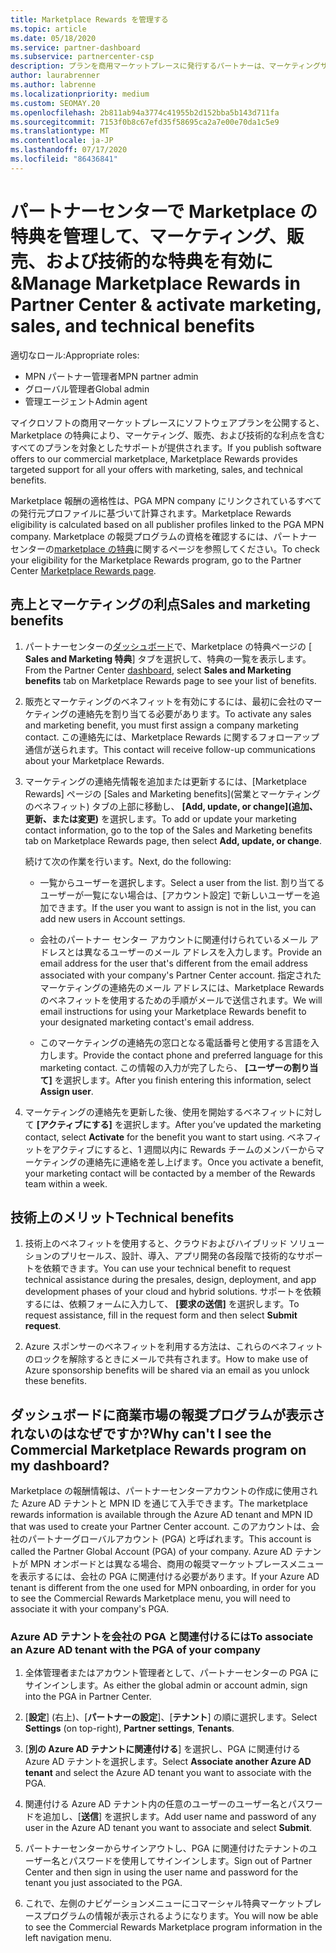 ```yaml
---
title: Marketplace Rewards を管理する
ms.topic: article
ms.date: 05/18/2020
ms.service: partner-dashboard
ms.subservice: partnercenter-csp
description: プランを商用マーケットプレースに発行するパートナーは、マーケティングサポートを提供する特典の対象となります。
author: laurabrenner
ms.author: labrenne
ms.localizationpriority: medium
ms.custom: SEOMAY.20
ms.openlocfilehash: 2b811ab94a3774c41955b2d152bba5b143d711fa
ms.sourcegitcommit: 7153f0b8c67efd35f58695ca2a7e00e70da1c5e9
ms.translationtype: MT
ms.contentlocale: ja-JP
ms.lasthandoff: 07/17/2020
ms.locfileid: "86436841"
---
```

# <a name="manage-marketplace-rewards-in-partner-center--activate-marketing-sales-and-technical-benefits"></a><span data-ttu-id="2e393-103">パートナーセンターで Marketplace の特典を管理して、マーケティング、販売、および技術的な特典を有効に &</span><span class="sxs-lookup"><span data-stu-id="2e393-103">Manage Marketplace Rewards in Partner Center & activate marketing, sales, and technical benefits</span></span>

<span data-ttu-id="2e393-104">適切なロール:</span><span class="sxs-lookup"><span data-stu-id="2e393-104">Appropriate roles:</span></span>

- <span data-ttu-id="2e393-105">MPN パートナー管理者</span><span class="sxs-lookup"><span data-stu-id="2e393-105">MPN partner admin</span></span>
- <span data-ttu-id="2e393-106">グローバル管理者</span><span class="sxs-lookup"><span data-stu-id="2e393-106">Global admin</span></span>
- <span data-ttu-id="2e393-107">管理エージェント</span><span class="sxs-lookup"><span data-stu-id="2e393-107">Admin agent</span></span>

<span data-ttu-id="2e393-108">マイクロソフトの商用マーケットプレースにソフトウェアプランを公開すると、Marketplace の特典により、マーケティング、販売、および技術的な利点を含むすべてのプランを対象としたサポートが提供されます。</span><span class="sxs-lookup"><span data-stu-id="2e393-108">If you  publish software offers to our commercial marketplace, Marketplace Rewards provides targeted support for all your offers with marketing, sales, and technical benefits.</span></span>

<span data-ttu-id="2e393-109">Marketplace 報酬の適格性は、PGA MPN company にリンクされているすべての発行元プロファイルに基づいて計算されます。</span><span class="sxs-lookup"><span data-stu-id="2e393-109">Marketplace Rewards eligibility is calculated based on all publisher profiles linked to the PGA MPN company.</span></span> <span data-ttu-id="2e393-110">Marketplace の報奨プログラムの資格を確認するには、パートナーセンターの[marketplace の特典](https://partner.microsoft.com/dashboard/mpn/program/commercialmarketplace)に関するページを参照してください。</span><span class="sxs-lookup"><span data-stu-id="2e393-110">To check your eligibility for the Marketplace Rewards program, go to the Partner Center [Marketplace Rewards page](https://partner.microsoft.com/dashboard/mpn/program/commercialmarketplace).</span></span>

## <a name="sales-and-marketing-benefits"></a><span data-ttu-id="2e393-111">売上とマーケティングの利点</span><span class="sxs-lookup"><span data-stu-id="2e393-111">Sales and marketing benefits</span></span>

1. <span data-ttu-id="2e393-112">パートナーセンターの[ダッシュボード](https://partner.microsoft.com/dashboard)で、Marketplace の特典ページの [ **Sales and Marketing 特典**] タブを選択して、特典の一覧を表示します。</span><span class="sxs-lookup"><span data-stu-id="2e393-112">From the Partner Center [dashboard](https://partner.microsoft.com/dashboard), select **Sales and Marketing benefits** tab on Marketplace Rewards page to see your list of benefits.</span></span> 

2. <span data-ttu-id="2e393-113">販売とマーケティングのベネフィットを有効にするには、最初に会社のマーケティングの連絡先を割り当てる必要があります。</span><span class="sxs-lookup"><span data-stu-id="2e393-113">To activate any sales and marketing benefit, you must first assign a company marketing contact.</span></span> <span data-ttu-id="2e393-114">この連絡先には、Marketplace Rewards に関するフォローアップ通信が送られます。</span><span class="sxs-lookup"><span data-stu-id="2e393-114">This contact will receive follow-up communications about your Marketplace Rewards.</span></span>

3. <span data-ttu-id="2e393-115">マーケティングの連絡先情報を追加または更新するには、[Marketplace Rewards] ページの [Sales and Marketing benefits]\(営業とマーケティングのベネフィット\) タブの上部に移動し、 **[Add, update, or change]\(追加、更新、または変更\)** を選択します。</span><span class="sxs-lookup"><span data-stu-id="2e393-115">To add or update your marketing contact information, go to the top of the Sales and Marketing benefits tab on Marketplace Rewards page, then select **Add, update, or change**.</span></span> 

   <span data-ttu-id="2e393-116">続けて次の作業を行います。</span><span class="sxs-lookup"><span data-stu-id="2e393-116">Next, do the following:</span></span>

   - <span data-ttu-id="2e393-117">一覧からユーザーを選択します。</span><span class="sxs-lookup"><span data-stu-id="2e393-117">Select a user from the list.</span></span> <span data-ttu-id="2e393-118">割り当てるユーザーが一覧にない場合は、[アカウント設定] で新しいユーザーを追加できます。</span><span class="sxs-lookup"><span data-stu-id="2e393-118">If the user you want to assign is not in the list, you can add new users in Account settings.</span></span>

   - <span data-ttu-id="2e393-119">会社のパートナー センター アカウントに関連付けられているメール アドレスとは異なるユーザーのメール アドレスを入力します。</span><span class="sxs-lookup"><span data-stu-id="2e393-119">Provide an email address for the user that's different from the email address associated with your company's Partner Center account.</span></span> <span data-ttu-id="2e393-120">指定されたマーケティングの連絡先のメール アドレスには、Marketplace Rewards のベネフィットを使用するための手順がメールで送信されます。</span><span class="sxs-lookup"><span data-stu-id="2e393-120">We will email instructions for using your Marketplace Rewards benefit to your designated marketing contact's email address.</span></span>

   - <span data-ttu-id="2e393-121">このマーケティングの連絡先の窓口となる電話番号と使用する言語を入力します。</span><span class="sxs-lookup"><span data-stu-id="2e393-121">Provide the contact phone and preferred language for this marketing contact.</span></span> <span data-ttu-id="2e393-122">この情報の入力が完了したら、 **[ユーザーの割り当て]** を選択します。</span><span class="sxs-lookup"><span data-stu-id="2e393-122">After you finish entering this information, select **Assign user**.</span></span>

4. <span data-ttu-id="2e393-123">マーケティングの連絡先を更新した後、使用を開始するベネフィットに対して **[アクティブにする]** を選択します。</span><span class="sxs-lookup"><span data-stu-id="2e393-123">After you’ve updated the marketing contact, select **Activate** for the benefit you want to start using.</span></span> <span data-ttu-id="2e393-124">ベネフィットをアクティブにすると、1 週間以内に Rewards チームのメンバーからマーケティングの連絡先に連絡を差し上げます。</span><span class="sxs-lookup"><span data-stu-id="2e393-124">Once you activate a benefit, your marketing contact will be contacted by a member of the Rewards team within a week.</span></span>

## <a name="technical-benefits"></a><span data-ttu-id="2e393-125">技術上のメリット</span><span class="sxs-lookup"><span data-stu-id="2e393-125">Technical benefits</span></span>

1. <span data-ttu-id="2e393-126">技術上のベネフィットを使用すると、クラウドおよびハイブリッド ソリューションのプリセールス、設計、導入、アプリ開発の各段階で技術的なサポートを依頼できます。</span><span class="sxs-lookup"><span data-stu-id="2e393-126">You can use your technical benefit to request technical assistance during the presales, design, deployment, and app development phases of your cloud and hybrid solutions.</span></span> <span data-ttu-id="2e393-127">サポートを依頼するには、依頼フォームに入力して、 **[要求の送信]** を選択します。</span><span class="sxs-lookup"><span data-stu-id="2e393-127">To request assistance, fill in the request form and then select **Submit request**.</span></span>

2. <span data-ttu-id="2e393-128">Azure スポンサーのベネフィットを利用する方法は、これらのベネフィットのロックを解除するときにメールで共有されます。</span><span class="sxs-lookup"><span data-stu-id="2e393-128">How to make use of Azure sponsorship benefits will be shared via an email as you unlock these benefits.</span></span>

## <a name="why-cant-i-see-the-commercial-marketplace-rewards-program-on-my-dashboard"></a><span data-ttu-id="2e393-129">ダッシュボードに商業市場の報奨プログラムが表示されないのはなぜですか?</span><span class="sxs-lookup"><span data-stu-id="2e393-129">Why can't I see the Commercial Marketplace Rewards program on my dashboard?</span></span>

<span data-ttu-id="2e393-130">Marketplace の報酬情報は、パートナーセンターアカウントの作成に使用された Azure AD テナントと MPN ID を通じて入手できます。</span><span class="sxs-lookup"><span data-stu-id="2e393-130">The marketplace rewards information is available through the Azure AD tenant and MPN ID that was used to create your Partner Center account.</span></span> <span data-ttu-id="2e393-131">このアカウントは、会社のパートナーグローバルアカウント (PGA) と呼ばれます。</span><span class="sxs-lookup"><span data-stu-id="2e393-131">This account is called the Partner Global Account (PGA) of your company.</span></span> <span data-ttu-id="2e393-132">Azure AD テナントが MPN オンボードとは異なる場合、商用の報奨マーケットプレースメニューを表示するには、会社の PGA に関連付ける必要があります。</span><span class="sxs-lookup"><span data-stu-id="2e393-132">If your Azure AD tenant is different from the  one used for MPN onboarding, in order for you to see the Commercial Rewards Marketplace menu, you will need to associate it with your company's PGA.</span></span>

### <a name="to-associate-an-azure-ad-tenant-with-the-pga-of-your-company"></a><span data-ttu-id="2e393-133">Azure AD テナントを会社の PGA と関連付けるには</span><span class="sxs-lookup"><span data-stu-id="2e393-133">To associate an Azure AD tenant with the PGA of your company</span></span>

1. <span data-ttu-id="2e393-134">全体管理者またはアカウント管理者として、パートナーセンターの PGA にサインインします。</span><span class="sxs-lookup"><span data-stu-id="2e393-134">As either the global admin or account admin, sign into the PGA in Partner Center.</span></span>

2. <span data-ttu-id="2e393-135">[**設定**] (右上)、[**パートナーの設定**]、[**テナント**] の順に選択します。</span><span class="sxs-lookup"><span data-stu-id="2e393-135">Select **Settings** (on top-right), **Partner settings**, **Tenants**.</span></span> 

3. <span data-ttu-id="2e393-136">[**別の Azure AD テナントに関連付ける**] を選択し、PGA に関連付ける Azure AD テナントを選択します。</span><span class="sxs-lookup"><span data-stu-id="2e393-136">Select **Associate another Azure AD tenant** and select the Azure AD tenant you want to associate with the PGA.</span></span>

4. <span data-ttu-id="2e393-137">関連付ける Azure AD テナント内の任意のユーザーのユーザー名とパスワードを追加し、[**送信**] を選択します。</span><span class="sxs-lookup"><span data-stu-id="2e393-137">Add user name and password of any user in the Azure AD tenant you want to associate and select **Submit**.</span></span>

5. <span data-ttu-id="2e393-138">パートナーセンターからサインアウトし、PGA に関連付けたテナントのユーザー名とパスワードを使用してサインインします。</span><span class="sxs-lookup"><span data-stu-id="2e393-138">Sign out of Partner Center and then sign in using the user name and password for the tenant you just associated to the PGA.</span></span>

6. <span data-ttu-id="2e393-139">これで、左側のナビゲーションメニューにコマーシャル特典マーケットプレースプログラムの情報が表示されるようになります。</span><span class="sxs-lookup"><span data-stu-id="2e393-139">You will now be able to see the Commercial Rewards Marketplace program information in the left navigation menu.</span></span>

